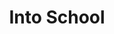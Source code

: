 ---
organisation: The Baytree Centre
title: Into School
shortDescription: Education support for migrant girls
image:
  image: img/girls-learning.jpeg
  imageAlt: Who girls looking at a laptop
description: "Support to girls who have recently arrived in the UK and have no
  school place, to transition into the education system. ESOL classes Monday to
  Wednesday. Maths, Sport and Art classes. Cooking and having lunch together on
  a daily basis. You're matched with a mentor who helps you apply to schools and
  colleges. Activities and workshops with other girls to learn more about life
  in the UK. Day trips to cultural sites across London and important local
  landmarks. Morning and afternoon activities with other women and girls at the
  Baytree Centre, to extend social networks and practice language skills. "
categories:
  category1: School and College
  category2: Friends
costValue: 0
eligibility: "Support to girls who have recently arrived in the UK and have no
  school place, to transition into the education system. "
format: Meeting a group of people
location: The Baytree Centre, 300-302 Brixton Road, London SW9 6AE
makeMapLink: true
area:
  - Ferndale
time: "Classes Monday to Wednesday. Currently operating remotely, with two
  lessons from 11am to 12pm and from 12pm to 1pm. "
contactExplanation: "You will need a parents/guardian or youth worker to sign
  you up for support. Get them to fill in the referral form below or call or
  call 0207 733 5283. "
email: olive@baytreecentre.org.uk
form: https://www.baytreecentre.org/wp-content/uploads/2020/02/Baytree-Referral-Form.docx
phone: 0207 733 5283
website: https://www.baytreecentre.org/youth-service/into-school/
reviews:
  - comment: Baytree makes me feel like I can do something in my life. Like I can
      achieve my goals.
---